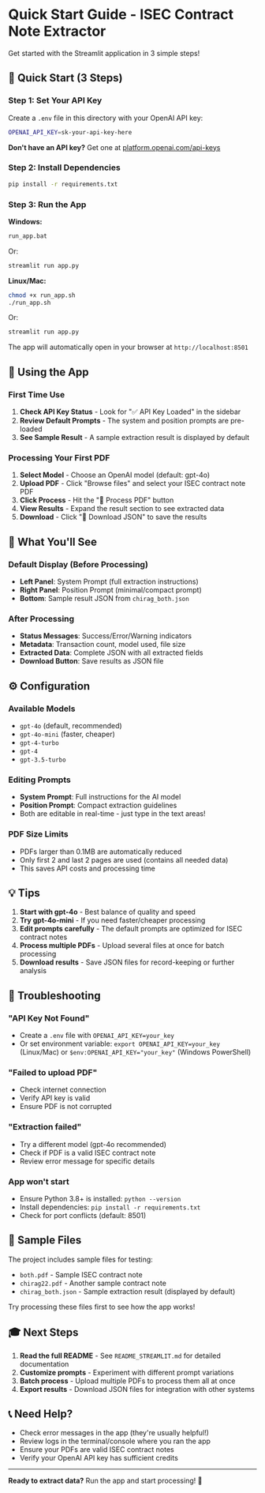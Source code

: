 # Quick Start Guide - ISEC Contract Note Extractor

Get started with the Streamlit application in 3 simple steps!

## 🚀 Quick Start (3 Steps)

### Step 1: Set Your API Key

Create a `.env` file in this directory with your OpenAI API key:

```bash
OPENAI_API_KEY=sk-your-api-key-here
```

**Don't have an API key?** Get one at [platform.openai.com/api-keys](https://platform.openai.com/api-keys)

### Step 2: Install Dependencies

```bash
pip install -r requirements.txt
```

### Step 3: Run the App

**Windows:**
```bash
run_app.bat
```
Or:
```bash
streamlit run app.py
```

**Linux/Mac:**
```bash
chmod +x run_app.sh
./run_app.sh
```
Or:
```bash
streamlit run app.py
```

The app will automatically open in your browser at `http://localhost:8501`

## 📖 Using the App

### First Time Use

1. **Check API Key Status** - Look for "✅ API Key Loaded" in the sidebar
2. **Review Default Prompts** - The system and position prompts are pre-loaded
3. **See Sample Result** - A sample extraction result is displayed by default

### Processing Your First PDF

1. **Select Model** - Choose an OpenAI model (default: gpt-4o)
2. **Upload PDF** - Click "Browse files" and select your ISEC contract note PDF
3. **Click Process** - Hit the "🚀 Process PDF" button
4. **View Results** - Expand the result section to see extracted data
5. **Download** - Click "💾 Download JSON" to save the results

## 🎯 What You'll See

### Default Display (Before Processing)
- **Left Panel**: System Prompt (full extraction instructions)
- **Right Panel**: Position Prompt (minimal/compact prompt)
- **Bottom**: Sample result JSON from `chirag_both.json`

### After Processing
- **Status Messages**: Success/Error/Warning indicators
- **Metadata**: Transaction count, model used, file size
- **Extracted Data**: Complete JSON with all extracted fields
- **Download Button**: Save results as JSON file

## ⚙️ Configuration

### Available Models
- `gpt-4o` (default, recommended)
- `gpt-4o-mini` (faster, cheaper)
- `gpt-4-turbo`
- `gpt-4`
- `gpt-3.5-turbo`

### Editing Prompts
- **System Prompt**: Full instructions for the AI model
- **Position Prompt**: Compact extraction guidelines
- Both are editable in real-time - just type in the text areas!

### PDF Size Limits
- PDFs larger than 0.1MB are automatically reduced
- Only first 2 and last 2 pages are used (contains all needed data)
- This saves API costs and processing time

## 💡 Tips

1. **Start with gpt-4o** - Best balance of quality and speed
2. **Try gpt-4o-mini** - If you need faster/cheaper processing
3. **Edit prompts carefully** - The default prompts are optimized for ISEC contract notes
4. **Process multiple PDFs** - Upload several files at once for batch processing
5. **Download results** - Save JSON files for record-keeping or further analysis

## 🔧 Troubleshooting

### "API Key Not Found"
- Create a `.env` file with `OPENAI_API_KEY=your_key`
- Or set environment variable: `export OPENAI_API_KEY=your_key` (Linux/Mac) or `$env:OPENAI_API_KEY="your_key"` (Windows PowerShell)

### "Failed to upload PDF"
- Check internet connection
- Verify API key is valid
- Ensure PDF is not corrupted

### "Extraction failed"
- Try a different model (gpt-4o recommended)
- Check if PDF is a valid ISEC contract note
- Review error message for specific details

### App won't start
- Ensure Python 3.8+ is installed: `python --version`
- Install dependencies: `pip install -r requirements.txt`
- Check for port conflicts (default: 8501)

## 📁 Sample Files

The project includes sample files for testing:
- `both.pdf` - Sample ISEC contract note
- `chirag22.pdf` - Another sample contract note
- `chirag_both.json` - Sample extraction result (displayed by default)

Try processing these files first to see how the app works!

## 🎓 Next Steps

1. **Read the full README** - See `README_STREAMLIT.md` for detailed documentation
2. **Customize prompts** - Experiment with different prompt variations
3. **Batch process** - Upload multiple PDFs to process them all at once
4. **Export results** - Download JSON files for integration with other systems

## 📞 Need Help?

- Check error messages in the app (they're usually helpful!)
- Review logs in the terminal/console where you ran the app
- Ensure your PDFs are valid ISEC contract notes
- Verify your OpenAI API key has sufficient credits

---

**Ready to extract data?** Run the app and start processing! 🚀


